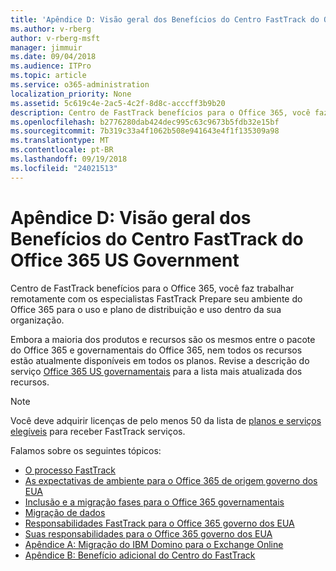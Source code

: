 ```yaml
---
title: 'Apêndice D: Visão geral dos Benefícios do Centro FastTrack do Office 365 US Government'
ms.author: v-rberg
author: v-rberg-msft
manager: jimmuir
ms.date: 09/04/2018
ms.audience: ITPro
ms.topic: article
ms.service: o365-administration
localization_priority: None
ms.assetid: 5c619c4e-2ac5-4c2f-8d8c-acccff3b9b20
description: Centro de FastTrack benefícios para o Office 365, você faz trabalhar remotamente com os especialistas FastTrack Prepare seu ambiente do Office 365 para o uso e plano de distribuição e uso dentro da sua organização.
ms.openlocfilehash: b2776280dab424dec995c63c9673b5fdb32e15bf
ms.sourcegitcommit: 7b319c33a4f1062b508e941643e4f1f135309a98
ms.translationtype: MT
ms.contentlocale: pt-BR
ms.lasthandoff: 09/19/2018
ms.locfileid: "24021513"
---
```

# <a name="appendix-d-fasttrack-center-benefit-overview-for-office-365-us-government"></a>Apêndice D: Visão geral dos Benefícios do Centro FastTrack do Office 365 US Government

Centro de FastTrack benefícios para o Office 365, você faz trabalhar remotamente com os especialistas FastTrack Prepare seu ambiente do Office 365 para o uso e plano de distribuição e uso dentro da sua organização. 
  
Embora a maioria dos produtos e recursos são os mesmos entre o pacote do Office 365 e governamentais do Office 365, nem todos os recursos estão atualmente disponíveis em todos os planos. Revise a descrição do serviço [Office 365 US governamentais](https://aka.ms/aboutgovcloud) para a lista mais atualizada dos recursos.

> [!NOTE]
>Você deve adquirir licenças de pelo menos 50 da lista de [planos e serviços elegíveis](eligible-services-and-plans.md) para receber FastTrack serviços.  

Falamos sobre os seguintes tópicos:
- [O processo FastTrack](fasttrack-process.md) 
- [As expectativas de ambiente para o Office 365 de origem governo dos EUA](US-Gov-appendix-source-environment-expectations.md)   
- [Inclusão e a migração fases para o Office 365 governamentais](US-Gov-appendix-onboarding-and-migration.md)
- [Migração de dados](data-migration.md)    
- [Responsabilidades FastTrack para o Office 365 governo dos EUA](US-Gov-appendix-fasttrack-responsibilities.md)   
- [Suas responsabilidades para o Office 365 governo dos EUA](US-Gov-appendix-your-responsibilities.md) 
- [Apêndice A: Migração do IBM Domino para o Exchange Online](from-ibm-domino-to-exchange-online.md)   
- [Apêndice B: Benefício adicional do Centro do FastTrack](fasttrack-additional-benefits.md)


